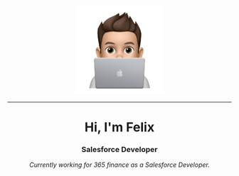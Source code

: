 <p align="center">
<img src="https://github.com/fel1xp/fel1xp/blob/main/readme_image_2.png" height="200"/>
</p>
<hr>
<h1 align="center">Hi, I'm Felix</h1> 
<h3 align="center">Salesforce Developer</h3>
<p align="center">
  <em>
Currently working for 365 finance as a Salesforce Developer. 
  </em>
</p>

